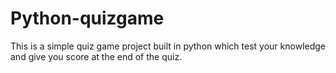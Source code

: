 # Python-quizgame

This is a simple quiz game project built in python which test your knowledge and give you score at the end of the quiz.
